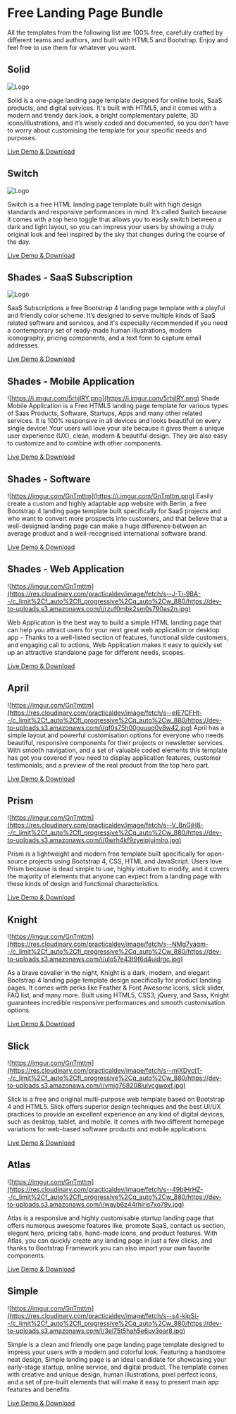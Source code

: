 
# Free Landing Page Bundle

All the templates from the following list are 100% free, carefully crafted by different teams and authors, and built with HTML5 and Bootstrap. Enjoy and feel free to use them for whatever you want.

## Solid

![Logo](https://res.cloudinary.com/practicaldev/image/fetch/s--5yuHmkYZ--/c_limit%2Cf_auto%2Cfl_progressive%2Cq_auto%2Cw_880/https://dev-to-uploads.s3.amazonaws.com/i/bqh7szmq6e917xfa1lod.jpg)

Solid is a one-page landing page template designed for online tools, SaaS products, and digital services. It's built with HTML5, and it comes with a modern and trendy dark look, a bright complementary palette, 3D icons/illustrations, and it’s wisely coded and documented, so you don’t have to worry about customising the template for your specific needs and purposes.

[Live Demo & Download](https://cruip.com/demos/solid/)

## Switch

![Logo](https://res.cloudinary.com/practicaldev/image/fetch/s--8s_D-Z8I--/c_limit%2Cf_auto%2Cfl_progressive%2Cq_auto%2Cw_880/https://dev-to-uploads.s3.amazonaws.com/i/019rgq3i9ml7i9uye9kn.jpg)

Switch is a free HTML landing page template built with high design standards and responsive performances in mind. It’s called Switch because it comes with a top hero toggle that allows you to easily switch between a dark and light layout, so you can impress your users by showing a truly original look and feel inspired by the sky that changes during the course of the day.

[Live Demo & Download](https://cruip.com/demos/switch/)

## Shades - SaaS Subscription

![Logo](https://i.imgur.com/u4Rlpzm.png)

SaaS Subscriptions a free Bootstrap 4 landing page template with a playful and friendly color scheme. It’s designed to serve multiple kinds of SaaS related software and services, and it's especially recommended if you need a contemporary set of ready-made human illustrations, modern iconography, pricing components, and a text form to capture email addresses.

[Live Demo & Download](https://finestdevs.com/shade/)

## Shades - Mobile Application
![https://i.imgur.com/5rhjlRY.png](https://i.imgur.com/5rhjlRY.png)
Shade Mobile Application is a Free HTML5 landing page template for various types of Saas Products, Software, Startups, Apps and many other related services. It is 100% responsive in all devices and looks beautiful on every single device! Your users will love your site because it gives them a unique user experience (UX), clean, modern & beautiful design. They are also easy to customize and to combine with other components.

[Live Demo & Download](https://finestdevs.com/shade/)

## Shades - Software
![https://imgur.com/GnTmttm](https://i.imgur.com/GnTmttm.png)
Easily create a custom and highly adaptable app website with Berlin, a free Bootstrap 4 landing page template built specifically for SaaS projects and who want to convert more prospects into customers, and that believe that a well-designed landing page can make a huge difference between an average product and a well-recognised international software brand.

[Live Demo & Download](https://finestdevs.com/shade/)

## Shades - Web Application
![https://imgur.com/GnTmttm](https://res.cloudinary.com/practicaldev/image/fetch/s--J-Ti-9BA--/c_limit%2Cf_auto%2Cfl_progressive%2Cq_auto%2Cw_880/https://dev-to-uploads.s3.amazonaws.com/i/rzuf0mbk2sm0s790as2n.jpg)

Web Application is the best way to build a simple HTML landing page that can help you attract users for your next great web application or desktop app - Thanks to a well-listed section of features, functional slide customers, and engaging call to actions, Web Application makes it easy to quickly set up an attractive standalone page for different needs, scopes.

[Live Demo & Download](https://finestdevs.com/shade/)

## April

![https://imgur.com/GnTmttm](https://res.cloudinary.com/practicaldev/image/fetch/s--eIE7CFHt--/c_limit%2Cf_auto%2Cfl_progressive%2Cq_auto%2Cw_880/https://dev-to-uploads.s3.amazonaws.com/i/qf0s75h00guuuq0v8w42.jpg)
April has a simple layout and powerful customisation options for everyone who needs beautiful, responsive components for their projects or newsletter services. With smooth navigation, and a set of valuable coded elements this template has got you covered if you need to display application features, customer testimonials, and a preview of the real product from the top hero part.

[Live Demo & Download](https://cruip.com/demos/april/)

## Prism

![https://imgur.com/GnTmttm](https://res.cloudinary.com/practicaldev/image/fetch/s--V_BnGjH8--/c_limit%2Cf_auto%2Cfl_progressive%2Cq_auto%2Cw_880/https://dev-to-uploads.s3.amazonaws.com/i/0wrh4kf9zyeipjujmlro.jpg)

Prism is a lightweight and modern free template built specifically for open-source projects using Bootstrap 4, CSS, HTML and JavaScript. Users love Prism because is dead simple to use, highly intuitive to modify, and it covers the majority of elements that anyone can expect from a landing page with these kinds of design and functional characteristics.

[Live Demo & Download](https://www.designbombs.com/freebie/prism/)

## Knight

![https://imgur.com/GnTmttm](https://res.cloudinary.com/practicaldev/image/fetch/s--NMg7yaqm--/c_limit%2Cf_auto%2Cfl_progressive%2Cq_auto%2Cw_880/https://dev-to-uploads.s3.amazonaws.com/i/ulo57e43t9f6d4uidrgc.jpg)

As a brave cavalier in the night, Knight is a dark, modern, and elegant Bootstrap 4 landing page template design specifically for product landing pages. It comes with perks like Feather & Font Awesome icons, slick slider, FAQ list, and many more. Built using HTML5, CSS3, jQuery, and Sass, Knight guarantees incredible responsive performances and smooth customisation options.

[Live Demo & Download](https://www.designbombs.com/freebie/prism/)

## Slick

![https://imgur.com/GnTmttm](https://res.cloudinary.com/practicaldev/image/fetch/s--mlXDyctT--/c_limit%2Cf_auto%2Cfl_progressive%2Cq_auto%2Cw_880/https://dev-to-uploads.s3.amazonaws.com/i/vmig768208lulvcgwoxf.jpg)

Slick is a free and original multi-purpose web template based on Bootstrap 4 and HTML5. Slick offers superior design techniques and the best UI/UX practices to provide an excellent experience on any kind of digital devices, such as desktop, tablet, and mobile. It comes with two different homepage variations for web-based software products and mobile applications.

[Live Demo & Download](https://uideck.com/templates/slick-free-bootstrap-template/)

## Atlas

![https://imgur.com/GnTmttm](https://res.cloudinary.com/practicaldev/image/fetch/s--49biHrHZ--/c_limit%2Cf_auto%2Cfl_progressive%2Cq_auto%2Cw_880/https://dev-to-uploads.s3.amazonaws.com/i/wayb6z44rhjris7xo79v.jpg)

Atlas is a responsive and highly customisable startup landing page that offers numerous awesome features like, promote SaaS, contact us section, elegant hero, pricing tabs, hand-made icons, and product features. With Atlas, you can quickly create any landing page in just a few clicks, and thanks to Bootstrap Framework you can also import your own favorite components.

[Live Demo & Download](https://www.lapa.ninja/freebies/atlas/)

## Simple

![https://imgur.com/GnTmttm](https://res.cloudinary.com/practicaldev/image/fetch/s--s4-kipSi--/c_limit%2Cf_auto%2Cfl_progressive%2Cq_auto%2Cw_880/https://dev-to-uploads.s3.amazonaws.com/i/3el75t5hah5e6uv3oar8.jpg)

Simple is a clean and friendly one page landing page template designed to impress your users with a modern and colorful look. Featuring a handsome neat design, Simple landing page is an ideal candidate for showcasing your early-stage startup, online service, and digital product. The template comes with creative and unique design, human illustrations, pixel perfect icons, and a set of pre-built elements that will make it easy to present main app features and benefits.

[Live Demo & Download](https://www.bootstrapdash.com/product/simple-landing-page)